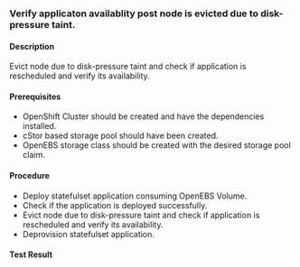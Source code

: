 ### Verify applicaton availablity post node is evicted due to disk-pressure taint.

#### Description
Evict node due to disk-pressure taint and check if application is rescheduled and verify its availability.

#### Prerequisites
- OpenShift Cluster should be created and have the dependencies installed.
- cStor based storage pool should have been created.
- OpenEBS storage class should be created with the desired storage pool claim.

#### Procedure
- Deploy statefulset application consuming OpenEBS Volume.
- Check if the application is deployed successfully.
- Evict node due to disk-pressure taint and check if application is rescheduled and verify its availability.
- Deprovision statefulset application.

#### Test Result
